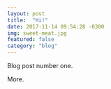 ```yaml
---
layout: post
title:  "Hi!"
date: 2017-11-14 09:54:28 -0300
img: sweet-meat.jpg
featured: false
category: "blog"
---
```

<p>
    Blog post number one.
</p>
<!--more-->
<p>
    More.
</p>